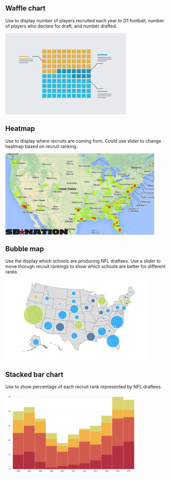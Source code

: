 ## Waffle chart
Use to display number of players recruited each year to D1 football, number of players who declare for draft, and number drafted.

<img src="/example_images/waffle_chart.png" height="256">

## Heatmap
Use to display where recruits are coming from.  Could use slider to change heatmap based on recruit ranking.

<img src="/example_images/recruit_hometown_heatmap.png" height="256">

## Bubble map
Use the display which schools are producing NFL draftees.  Use a slider to move thorugh recruit rankings to show which schools are better for different ranks.

<img src="/example_images/geo_bubble.png" height="256">

## Stacked bar chart
Use to show percentage of each recruit rank represented by NFL draftees.

<img src="/example_images/stacked_bar.PNG" height="256">
